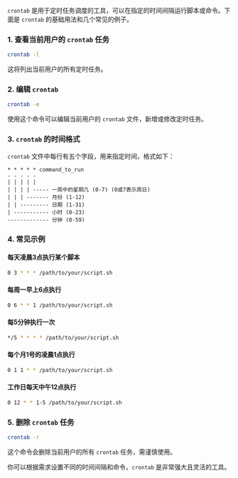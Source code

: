 

`crontab` 是用于定时任务调度的工具，可以在指定的时间间隔运行脚本或命令。下面是 `crontab` 的基础用法和几个常见的例子。

### 1. 查看当前用户的 `crontab` 任务
```bash
crontab -l
```
这将列出当前用户的所有定时任务。

### 2. 编辑 `crontab`
```bash
crontab -e
```
使用这个命令可以编辑当前用户的 `crontab` 文件，新增或修改定时任务。

### 3. `crontab` 的时间格式

`crontab` 文件中每行有五个字段，用来指定时间，格式如下：

```
* * * * * command_to_run
- - - - -
| | | | |
| | | | ----- 一周中的星期几 (0-7) (0或7表示周日)
| | | ------- 月份 (1-12)
| | --------- 日期 (1-31)
| ----------- 小时 (0-23)
------------- 分钟 (0-59)
```

### 4. 常见示例

#### 每天凌晨3点执行某个脚本
```bash
0 3 * * * /path/to/your/script.sh
```

#### 每周一早上6点执行
```bash
0 6 * * 1 /path/to/your/script.sh
```

#### 每5分钟执行一次
```bash
*/5 * * * * /path/to/your/script.sh
```

#### 每个月1号的凌晨1点执行
```bash
0 1 1 * * /path/to/your/script.sh
```

#### 工作日每天中午12点执行
```bash
0 12 * * 1-5 /path/to/your/script.sh
```

### 5. 删除 `crontab` 任务
```bash
crontab -r
```
这个命令会删除当前用户的所有 `crontab` 任务，需谨慎使用。

你可以根据需求设置不同的时间间隔和命令，`crontab` 是非常强大且灵活的工具。